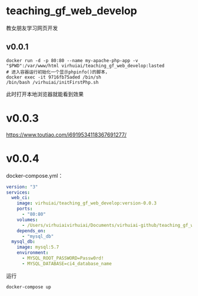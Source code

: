 # teaching_gf_web_develop
教女朋友学习网页开发

## v0.0.1

```shell
docker run -d -p 80:80 --name my-apache-php-app -v "$PWD":/var/www/html virhuiai/teaching_gf_web_develop:lasted
# 进入容器运行初始化一个显示phpinfo()的脚本，
docker exec -it 9716fb75aded /bin/sh
/bin/bash /virhuiai/initFirstPhp.sh
```

此时打开本地浏览器就能看到效果

# v0.0.3

https://www.toutiao.com/i6919534118367691277/

# v0.0.4

docker-compose.yml：


```yaml
version: "3"
services:
  web_ci:
    image: virhuiai/teaching_gf_web_develop:version-0.0.3
    ports:
      - "80:80"
    volumes:
      - /Users/virhuiaivirhuiai/Documents/virhuiai-github/teaching_gf_web_develop/framework-4.0.4:/virhuiai/framework-4.0.4/
    depends_on:
      - "mysql_db"
  mysql_db:
    image: mysql:5.7
    environment:
      - MYSQL_ROOT_PASSWORD=Passw0rd!
      - MYSQL_DATABASE=ci4_database_name
```

运行

```
docker-compose up
```


